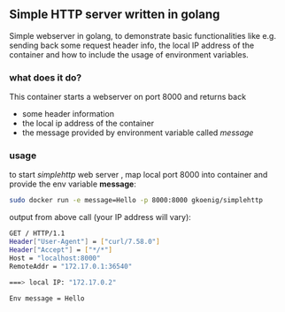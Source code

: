 ## Simple HTTP server written in golang
Simple webserver in golang, to demonstrate basic functionalities like e.g. sending back some request header info, the local IP address of the container and how to include the usage of environment variables.

### what does it do?

This container starts a webserver on port 8000 and returns back
- some header information
- the local ip address of the container
- the message provided by environment variable called _message_

### usage

to start _simplehttp_ web server , map local port 8000 into container and provide the env variable **message**:
```bash
sudo docker run -e message=Hello -p 8000:8000 gkoenig/simplehttp
```  

output from above call (your IP address will vary):
```bash
GET / HTTP/1.1
Header["User-Agent"] = ["curl/7.58.0"]
Header["Accept"] = ["*/*"]
Host = "localhost:8000"
RemoteAddr = "172.17.0.1:36540"

===> local IP: "172.17.0.2"

Env message = Hello

```